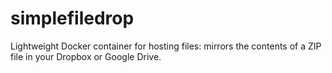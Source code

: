 # simplefiledrop
Lightweight Docker container for hosting files: mirrors the contents of a ZIP file in your Dropbox or Google Drive.

